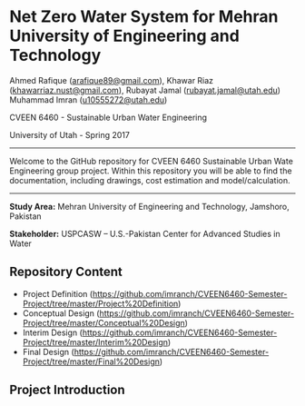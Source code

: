# Net Zero Water System for Mehran University of Engineering and Technology

Ahmed Rafique (arafique89@gmail.com), Khawar Riaz (khawarriaz.nust@gmail.com), Rubayat Jamal (rubayat.jamal@utah.edu) Muhammad Imran (u10555272@utah.edu)

CVEEN 6460 - Sustainable Urban Water Engineering 

University of Utah - Spring 2017

---------------------
Welcome to the GitHub repository for CVEEN 6460 Sustainable Urban Wate Engineering group project. Within this repository you will be able to find the documentation, including drawings, cost estimation and model/calculation. 

---------------------

**Study Area:** Mehran University of Engineering and Technology, Jamshoro, Pakistan

**Stakeholder:** USPCASW – U.S.-Pakistan Center for Advanced Studies in Water

## Repository Content
* Project Definition (https://github.com/imranch/CVEEN6460-Semester-Project/tree/master/Project%20Definition)
* Conceptual Design (https://github.com/imranch/CVEEN6460-Semester-Project/tree/master/Conceptual%20Design)
* Interim Design (https://github.com/imranch/CVEEN6460-Semester-Project/tree/master/Interim%20Design)
* Final Design (https://github.com/imranch/CVEEN6460-Semester-Project/tree/master/Final%20Design)

## Project Introduction

